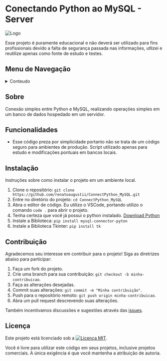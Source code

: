 # Conectando Python ao MySQL - Server

![Logo](https://img.shields.io/badge/-Python-3776AB?logo=python&logoColor=white)

Esse projeto é puramente educacional e não deverá ser utilizado para fins profissionais devido a falta de segurança passada nas informações, utlizei e reutilize apenas como fonte de estudo e testes.

## Menu de Navegação
<details>
<summary>Conteudo</summary>
<ol>
<li><a href="#Sobre">Sobre</a></li>
<li><a href="#funcionalidades">Funcionalidades</a></li>
<li><a href="#Contribuição">Contribuição</a></li>
<li><a href="#licença">Licença</a></li>
</ol>    
</details>

## Sobre

Conexão simples entre Python e MySQL, realizando operações simples em um banco de dados hospedado em um servidor.

## Funcionalidades

- Esse código preza por simplicidade portanto não se trata de um código seguro para ambientes de produção. Script utilizado apenas para estudo e modificações pontuais em bancos locais.

## Instalação

Instruções sobre como instalar o projeto em um ambiente local.

1. Clone o repositório: `git clone https://github.com/renatoaugustii/ConnectPython_MySQL.git`
2. Entre no diretório do projeto: `cd ConnectPython_MySQL`
3. Abra o editor de código. Eu utilizo o VSCode, portando utilizo o comando `code .` para abrir o projeto.
4. Tenha certeza que você já possui o python instalado. [Download Python](https://www.python.org/)
5. Instale a Biblioteca: `pip install mysql-connector-pyton`
6. Instale a Biblioteca Tkinter: `pip install tk`


## Contribuição

Agradecemos seu interesse em contribuir para o projeto! Siga as diretrizes abaixo para participar:

1. Faça um fork do projeto.
2. Crie uma branch para sua contribuição: `git checkout -b minha-contribuicao`.
3. Faça as alterações desejadas.
4. Commit suas alterações: `git commit -m "Minha contribuição"`.
5. Push para o repositório remoto: `git push origin minha-contribuicao`.
6. Abra um pull request descrevendo suas alterações.

Também incentivamos discussões e sugestões através das [issues](https://github.com/seu-usuario/seu-repositorio/issues).

## Licença

Este projeto está licenciado sob a <a href="https://opensource.org/licenses/MIT"><img src="https://img.shields.io/badge/Licen%C3%A7a-MIT-blue.svg" alt="Licença MIT"></a>.

Você é livre para utilizar este código em seus projetos, inclusive projetos comerciais. A única exigência é que você mantenha a atribuição de autoria.

